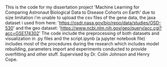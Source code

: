 This is the code for my dissertation project 'Machine Learning for Comparing Astronaut Biological Data to Disease Cohorts on Earth'
due to size limitation i'm unable to upload the csv files of the gene data, the jaxa dataset i used from here: 'https://osdr.nasa.gov/bio/repo/data/studies/OSD-530'  and the geo dataset: 'https://www.ncbi.nlm.nih.gov/geo/query/acc.cgi?acc=GSE174302'
The code include the preprocessing of both datasets and visualization in .py files
and the script.ipynb (a jupyter notebook file) includes most of the procedures during the research which includes model rebuilding, parameters import and experiments conducted to provide overfitting and other stuff.
Supervised by Dr. Colin Johnson and Henry Cope.
